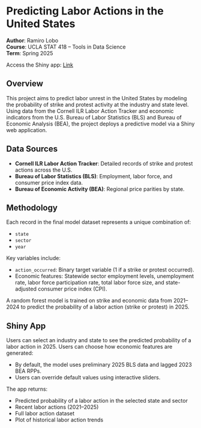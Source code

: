 # Predicting Labor Actions in the United States

**Author**: Ramiro Lobo  
**Course**: UCLA STAT 418 – Tools in Data Science  
**Term**: Spring 2025

Access the Shiny app: [Link](https://ramirolobo.shinyapps.io/stat418-finalproject/)

## Overview

This project aims to predict labor unrest in the United States by modeling the probability of strike and protest activity at the industry and state level. Using data from the Cornell ILR Labor Action Tracker and economic indicators from the U.S. Bureau of Labor Statistics (BLS) and Bureau of Economic Analysis (BEA), the project deploys a predictive model via a Shiny web application.

## Data Sources

- **Cornell ILR Labor Action Tracker**: Detailed records of strike and protest actions across the U.S.
- **Bureau of Labor Statistics (BLS)**: Employment, labor force, and consumer price index data. 
- **Bureau of Economic Activity (BEA)**: Regional price parities by state. 

## Methodology

Each record in the final model dataset represents a unique combination of:

- `state`  
- `sector`  
- `year`

Key variables include:

- `action_occurred`: Binary target variable (1 if a strike or protest occurred).
- Economic features: Statewide sector employment levels, unemployment rate, labor force participation rate, total labor force size, and state-adjusted consumer price index (CPI).

A random forest model is trained on strike and economic data from 2021–2024 to predict the probability of a labor action (strike or protest) in 2025.


## Shiny App

Users can select an industry and state to see the predicted probability of a labor action in 2025. Users can choose how economic features are generated:

- By default, the model uses preliminary 2025 BLS data and lagged 2023 BEA RPPs.
- Users can override default values using interactive sliders.

The app returns:

- Predicted probability of a labor action in the selected state and sector
- Recent labor actions (2021–2025)
- Full labor action dataset
- Plot of historical labor action trends
